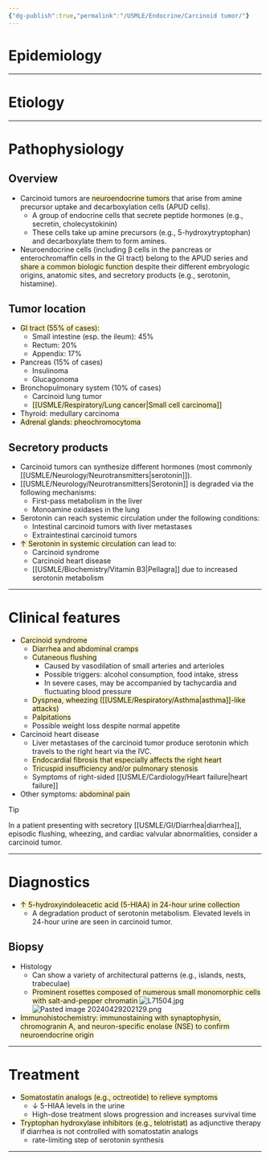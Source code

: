 ```yaml
---
{"dg-publish":true,"permalink":"/USMLE/Endocrine/Carcinoid tumor/"}
---
```


# Epidemiology


---
# Etiology


---
# Pathophysiology
## Overview
- Carcinoid tumors are <span style="background:rgba(240, 200, 0, 0.2)">neuroendocrine tumors</span> that arise from amine precursor uptake and decarboxylation cells (APUD cells).
	- A group of endocrine cells that secrete peptide hormones (e.g., secretin, cholecystokinin)
	- These cells take up amine precursors (e.g., 5-hydroxytryptophan) and decarboxylate them to form amines.
- Neuroendocrine cells (including β cells in the pancreas or enterochromaffin cells in the GI tract) belong to the APUD series and <span style="background:rgba(240, 200, 0, 0.2)">share a common biologic function</span> despite their different embryologic origins, anatomic sites, and secretory products (e.g., serotonin, histamine).
## Tumor location
- <span style="background:rgba(240, 200, 0, 0.2)">GI tract (55% of cases):</span>
	- Small intestine (esp. the ileum): 45%
	- Rectum: 20%
	- Appendix: 17%
- Pancreas (15% of cases)
	- Insulinoma
	- Glucagonoma
- Bronchopulmonary system (10% of cases)
	- Carcinoid lung tumor
	- <span style="background:rgba(240, 200, 0, 0.2)">[[USMLE/Respiratory/Lung cancer\|Small cell carcinoma]]</span>
- Thyroid: medullary carcinoma
- <span style="background:rgba(240, 200, 0, 0.2)">Adrenal glands: pheochromocytoma</span>
## Secretory products
- Carcinoid tumors can synthesize different hormones (most commonly [[USMLE/Neurology/Neurotransmitters\|serotonin]]).
- [[USMLE/Neurology/Neurotransmitters\|Serotonin]] is degraded via the following mechanisms:
	- First-pass metabolism in the liver
	- Monoamine oxidases in the lung
- Serotonin can reach systemic circulation under the following conditions:
	- Intestinal carcinoid tumors with liver metastases 
	- Extraintestinal carcinoid tumors 
- <span style="background:rgba(240, 200, 0, 0.2)">↑ Serotonin in systemic circulation</span> can lead to:
	- Carcinoid syndrome
	- Carcinoid heart disease
	- [[USMLE/Biochemistry/Vitamin B3\|Pellagra]] due to increased serotonin metabolism

---
# Clinical features
- <span style="background:rgba(240, 200, 0, 0.2)">Carcinoid syndrome</span>
	- <span style="background:rgba(240, 200, 0, 0.2)">Diarrhea and abdominal cramps</span>
	- <span style="background:rgba(240, 200, 0, 0.2)">Cutaneous flushing </span>
		- Caused by vasodilation of small arteries and arterioles
		- Possible triggers: alcohol consumption, food intake, stress
		- In severe cases, may be accompanied by tachycardia and fluctuating blood pressure
	- <span style="background:rgba(240, 200, 0, 0.2)">Dyspnea, wheezing ([[USMLE/Respiratory/Asthma\|asthma]]-like attacks)</span>
	- <span style="background:rgba(240, 200, 0, 0.2)">Palpitations</span>
	- Possible weight loss despite normal appetite
- Carcinoid heart disease
	- Liver metastases of the carcinoid tumor produce serotonin which travels to the right heart via the IVC.
	- <span style="background:rgba(240, 200, 0, 0.2)">Endocardial fibrosis that especially affects the right heart </span>
	- <span style="background:rgba(240, 200, 0, 0.2)">Tricuspid insufficiency and/or pulmonary stenosis</span>
	- Symptoms of right-sided [[USMLE/Cardiology/Heart failure\|heart failure]]
- Other symptoms: <span style="background:rgba(240, 200, 0, 0.2)">abdominal pain</span>

>[!tip] 
>In a patient presenting with secretory [[USMLE/GI/Diarrhea\|diarrhea]], episodic flushing, wheezing, and cardiac valvular abnormalities, consider a carcinoid tumor.

---
# Diagnostics
- <span style="background:rgba(240, 200, 0, 0.2)">↑ 5-hydroxyindoleacetic acid (5-HIAA) in 24-hour urine collection</span>
	- A degradation product of serotonin metabolism. Elevated levels in 24-hour urine are seen in carcinoid tumor.
## Biopsy 
- Histology
	- Can show a variety of architectural patterns (e.g., islands, nests, trabeculae)
	- <span style="background:rgba(240, 200, 0, 0.2)">Prominent rosettes composed of numerous small monomorphic cells with salt-and-pepper chromatin </span>![L71504.jpg](/img/user/appendix/L71504.jpg)![Pasted image 20240429202129.png](/img/user/appendix/Pasted%20image%2020240429202129.png)
- <span style="background:rgba(240, 200, 0, 0.2)">Immunohistochemistry: immunostaining with synaptophysin, chromogranin A, and neuron-specific enolase (NSE) to confirm neuroendocrine origin</span>

---
# Treatment
- <span style="background:rgba(240, 200, 0, 0.2)">Somatostatin analogs (e.g., octreotide) to relieve symptoms</span>
	- ↓ 5-HIAA levels in the urine
	- High-dose treatment slows progression and increases survival time
- <span style="background:rgba(240, 200, 0, 0.2)">Tryptophan hydroxylase inhibitors (e.g., telotristat)</span> as adjunctive therapy if diarrhea is not controlled with somatostatin analogs
	- rate-limiting step of serotonin synthesis

---
